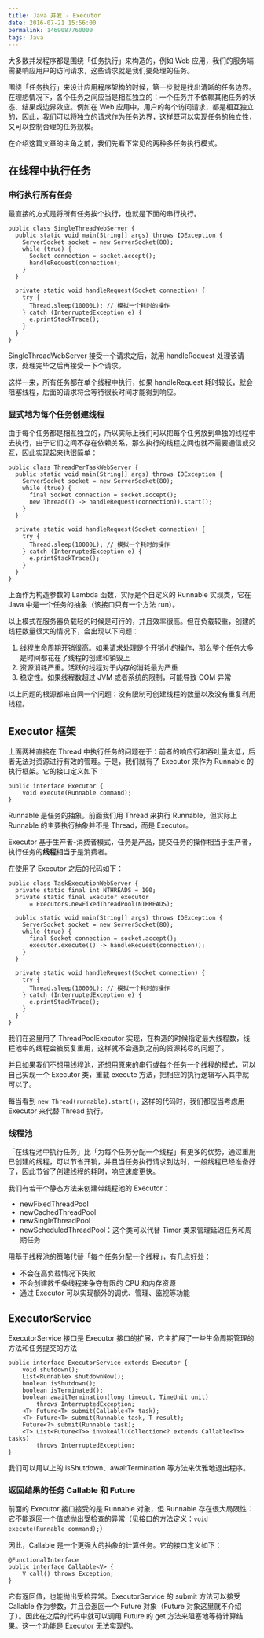 ```yaml
---
title: Java 并发 - Executor
date: 2016-07-21 15:56:00
permalink: 1469087760000
tags: Java
---
```


大多数并发程序都是围绕「任务执行」来构造的，例如 Web 应用，我们的服务端需要响应用户的访问请求，这些请求就是我们要处理的任务。

围绕「任务执行」来设计应用程序架构的时候，第一步就是找出清晰的任务边界。在理想情况下，各个任务之间应当是相互独立的：一个任务并不依赖其他任务的状态、结果或边界效应。例如在 Web 应用中，用户的每个访问请求，都是相互独立的，因此，我们可以将独立的请求作为任务边界，这样既可以实现任务的独立性，又可以控制合理的任务规模。

在介绍这篇文章的主角之前，我们先看下常见的两种多任务执行模式。

## 在线程中执行任务

### 串行执行所有任务

最直接的方式是将所有任务挨个执行，也就是下面的串行执行。
<!-- more -->
```
public class SingleThreadWebServer {
  public static void main(String[] args) throws IOException {
    ServerSocket socket = new ServerSocket(80);
    while (true) {
      Socket connection = socket.accept();
      handleRequest(connection);
    }
  }

  private static void handleRequest(Socket connection) {
    try {
      Thread.sleep(10000L); // 模拟一个耗时的操作
    } catch (InterruptedException e) {
      e.printStackTrace();
    }
  }
}
```

SingleThreadWebServer 接受一个请求之后，就用 handleRequest 处理该请求，处理完毕之后再接受一下个请求。

这样一来，所有任务都在单个线程中执行，如果 handleRequest 耗时较长，就会阻塞线程，后面的请求将会等待很长时间才能得到响应。

### 显式地为每个任务创建线程

由于每个任务都是相互独立的，所以实际上我们可以把每个任务放到单独的线程中去执行，由于它们之间不存在依赖关系，那么执行的线程之间也就不需要通信或交互，因此实现起来也很简单：

```
public class ThreadPerTaskWebServer {
  public static void main(String[] args) throws IOException {
    ServerSocket socket = new ServerSocket(80);
    while (true) {
      final Socket connection = socket.accept();
      new Thread(() -> handleRequest(connection)).start();
    }
  }

  private static void handleRequest(Socket connection) {
    try {
      Thread.sleep(10000L); // 模拟一个耗时的操作
    } catch (InterruptedException e) {
      e.printStackTrace();
    }
  }
}
```

上面作为构造参数的 Lambda 函数，实际是个自定义的 Runnable 实现类，它在 Java 中是一个任务的抽象（该接口只有一个方法 run）。

以上模式在服务器负载轻的时候是可行的，并且效率很高。但在负载较重，创建的线程数量很大的情况下，会出现以下问题：

1. 线程生命周期开销很高。如果请求处理是个开销小的操作，那么整个任务大多是时间都花在了线程的创建和销毁上
2. 资源消耗严重。活跃的线程对于内存的消耗最为严重
3. 稳定性。如果线程数超过 JVM 或者系统的限制，可能导致 OOM 异常

以上问题的根源都来自同一个问题：没有限制可创建线程的数量以及没有重复利用线程。

## Executor 框架

上面两种直接在 Thread 中执行任务的问题在于：前者的响应行和吞吐量太低，后者无法对资源进行有效的管理。于是，我们就有了 Executor 来作为 Runnable 的执行框架。它的接口定义如下：

```
public interface Executor {
    void execute(Runnable command);
}
```

Runnable 是任务的抽象。前面我们用 Thread 来执行 Runnable，但实际上 Runnable 的主要执行抽象并不是 Thread，而是 Executor。

Executor 基于生产者-消费者模式，任务是产品，提交任务的操作相当于生产者，执行任务的**线程**相当于是消费者。

在使用了 Executor 之后的代码如下：

```
public class TaskExecutionWebServer {
  private static final int NTHREADS = 100;
  private static final Executor executor
      = Executors.newFixedThreadPool(NTHREADS);

  public static void main(String[] args) throws IOException {
    ServerSocket socket = new ServerSocket(80);
    while (true) {
      final Socket connection = socket.accept();
      executor.execute(() -> handleRequest(connection));
    }
  }

  private static void handleRequest(Socket connection) {
    try {
      Thread.sleep(10000L); // 模拟一个耗时的操作
    } catch (InterruptedException e) {
      e.printStackTrace();
    }
  }
}
```

我们在这里用了 ThreadPoolExecutor 实现，在构造的时候指定最大线程数，线程池中的线程会被反复重用，这样就不会遇到之前的资源耗尽的问题了。

并且如果我们不想用线程池，还想用原来的串行或每个任务一个线程的模式，可以自己实现一个 Executor 类，重载 execute 方法，把相应的执行逻辑写入其中就可以了。

每当看到 `new Thread(runnable).start();` 这样的代码时，我们都应当考虑用 Executor 来代替 Thread 执行。

### 线程池

「在线程池中执行任务」比「为每个任务分配一个线程」有更多的优势，通过重用已创建的线程，可以节省开销，并且当任务执行请求到达时，一般线程已经准备好了，因此节省了创建线程的耗时，响应速度更快。

我们有若干个静态方法来创建带线程池的 Executor：

- newFixedThreadPool
- newCachedThreadPool
- newSingleThreadPool
- newScheduledThreadPool：这个类可以代替 Timer 类来管理延迟任务和周期任务

用基于线程池的策略代替「每个任务分配一个线程」，有几点好处：

- 不会在高负载情况下失败
- 不会创建数千条线程来争夺有限的 CPU 和内存资源
- 通过 Executor 可以实现额外的调优、管理、监视等功能

## ExecutorService

ExecutorService 接口是 Executor 接口的扩展，它主扩展了一些生命周期管理的方法和任务提交的方法

```
public interface ExecutorService extends Executor {
    void shutdown();
    List<Runnable> shutdownNow();
    boolean isShutdown();
    boolean isTerminated();
    boolean awaitTermination(long timeout, TimeUnit unit)
        throws InterruptedException;
    <T> Future<T> submit(Callable<T> task);
    <T> Future<T> submit(Runnable task, T result);
    Future<?> submit(Runnable task);
    <T> List<Future<T>> invokeAll(Collection<? extends Callable<T>> tasks)
        throws InterruptedException;
}
```

我们可以用以上的 isShutdown、awaitTermination 等方法来优雅地退出程序。

### 返回结果的任务 Callable<T> 和 Future<T>

前面的 Executor 接口接受的是 Runnable 对象，但 Runnable 存在很大局限性：它不能返回一个值或抛出受检查的异常（见接口的方法定义：`void execute(Runnable command);`）

因此，Callable 是一个更强大的抽象的计算任务。它的接口定义如下：

```
@FunctionalInterface
public interface Callable<V> {
    V call() throws Exception;
}
```

它有返回值，也能抛出受检异常。ExecutorService 的 submit 方法可以接受 Callable<T> 作为参数，并且会返回一个 Future<T> 对象（Future 对象这里就不介绍了）。因此在之后的代码中就可以调用 Future 的 get 方法来阻塞地等待计算结果。这一个功能是 Executor 无法实现的。

